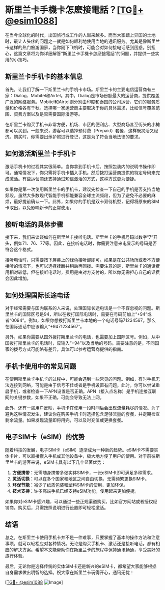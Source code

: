 # 斯里兰卡手機卡怎麽接電話？[[TG💪+ @esim1088](https://t.me/s/esim1088)]

在当今全球化的时代，出国旅行或工作的人越来越多。而当大家踏上异国的土地时，最让人头疼的问题之一就是如何顺利地使用当地的通讯服务。尤其是像斯里兰卡这样的热门旅游国家，当你刚下飞机时，可能会对如何接电话感到困惑。别担心，这篇文章将为你详细解答“斯里兰卡手機卡怎麽接電話”的问题，并提供一些实用的小技巧。

## 斯里兰卡手机卡的基本信息

首先，让我们了解一下斯里兰卡的手机卡市场。斯里兰卡的主要电信运营商有三家：Dialog、Mobitel和Airtel。其中，Dialog是市场份额最大的运营商，提供覆盖广泛的网络服务。Mobitel和Airtel则分别由印度和泰国的公司运营，它们的服务质量和价格各有千秋。选择哪一家运营商主要取决于你的具体需求，比如信号覆盖范围、资费方案以及是否需要国际漫游等。

在斯里兰卡购买手机卡非常方便，机场、市区的便利店、大型商场甚至街头的小摊都可以买到。一般来说，游客可以选择预付费（Prepaid）套餐，这样既灵活又经济。购买时，你需要出示护照进行登记，这是为了符合当地法律的要求。

## 如何激活斯里兰卡手机卡

激活手机卡的过程其实很简单。当你拿到手机卡后，按照包装内的说明书操作即可。通常情况下，你只需将手机卡插入手机，然后拨打运营商提供的特定号码来完成激活。有些运营商还支持通过短信激活的方式，这种方式更为便捷。

如果你是第一次使用斯里兰卡的手机卡，建议先检查一下自己的手机是否支持当地频段。虽然大多数现代智能手机都能兼容全球主流频段，但为了避免不必要的麻烦，最好提前确认一下。此外，如果你的手机是双卡双待机型，记得将原来的SIM卡取出，以免影响新卡的正常使用。

## 接听电话的具体步骤

接下来，我们来谈谈如何在斯里兰卡接听电话。斯里兰卡的手机号码以数字“7”开头，例如71、76、77等。因此，在接听电话时，你需要注意来电显示的号码是否符合这个格式。

接听电话时，只需要按下屏幕上的绿色接听键即可。如果是在公共场所或者不方便接听的情况下，也可以选择挂断并稍后再回拨。需要注意的是，斯里兰卡的通话费用相对较低，但在接听电话时，费用是由对方支付的，所以你无需担心自己的话费会因此增加。

## 如何处理国际长途电话

对于经常需要与国内联系的人来说，处理国际长途电话是一个不容忽视的问题。斯里兰卡的国际区号是94，所以在拨打国际电话时，需要在号码前加上“+94”或者“0094”。例如，如果你想拨打斯里兰卡本地的一个电话号码71234567，那么在国际通话中应该输入“+9471234567”。

另外，如果你需要从国外拨打斯里兰卡的电话，也需要加上国际区号。例如，从中国拨打斯里兰卡的电话时，应输入“+94”以及当地的号码。需要注意的是，不同国家的拨号方式可能略有差异，具体可以参考运营商提供的指南。

## 手机卡使用中的常见问题

在使用斯里兰卡手机卡的过程中，可能会遇到一些常见的问题。例如，有时手机无法连接到网络，可能是由于信号不佳或者是手机设置有问题。此时，你可以尝试重启手机，或者检查一下APN设置是否正确。APN（接入点名称）是手机连接互联网的关键参数，如果不正确，可能会导致无法上网。

此外，还有一些用户反映，手机卡在使用一段时间后会出现流量耗尽的情况。为了避免这种情况发生，建议你在购买手机卡时选择包含足够流量的套餐，并定期检查剩余流量。如果发现流量即将用完，可以及时充值或更换套餐。

## 电子SIM卡（eSIM）的优势

随着科技的发展，电子SIM卡（eSIM）逐渐成为一种新的趋势。eSIM卡不需要实体卡片，可以直接嵌入手机或其他设备中，极大地方便了用户的使用。对于前往斯里兰卡的游客来说，eSIM卡具有以下几个显著优势：

1. **方便携带**：无需随身携带多张实体SIM卡，一张eSIM卡即可满足多种需求。
2. **灵活切换**：可以在多个国家和地区之间自由切换，无需频繁更换SIM卡。
3. **环保节能**：减少了纸质包装和塑料SIM卡的使用，更加环保。
4. **技术支持**：许多高端手机已经支持eSIM功能，使用起来更加便捷。

如果你对eSIM卡感兴趣，可以通过一些正规渠道购买，比如官方网站或者授权经销商。购买后，只需按照说明进行设置即可轻松激活。

## 结语

总之，在斯里兰卡使用手机卡并不是一件难事，只要掌握了基本的操作方法和注意事项，就可以轻松应对各种情况。无论是购买手机卡、激活还是接听电话，都有相应的解决方案。希望本文能帮助你在斯里兰卡的旅程中保持通讯畅通，享受美好的旅行体验。

最后，无论你是选择传统的实体SIM卡还是新兴的eSIM卡，都希望大家能够根据自身需求做出明智的选择。祝大家在斯里兰卡玩得开心，通讯无忧！

[[TG💪+ @esim1088](https://t.me/s/esim1088) ![Image](https://i.postimg.cc/4NQfJmqS/Snipaste-2025-05-13-00-14-12.png)]